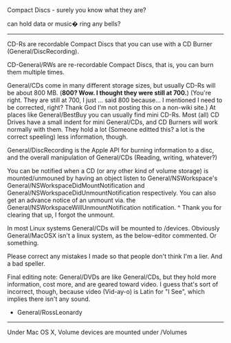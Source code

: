 Compact Discs - surely you know what they are?

can hold data or music� ring any bells?

----
CD-Rs are recordable Compact Discs that you can use with a CD Burner (General/DiscRecording).

CD-General/RWs are re-recordable Compact Discs, that is, you can burn them multiple times.

General/CDs come in many different storage sizes, but usually CD-Rs will be about 800 MB. (**800? Wow. I thought they were still at 700.**) (You're right. They are still at 700, I just ... said 800 because... I mentioned I need to be corrected, right? Thank God I'm not posting this on a non-wiki site.)  At places like General/BestBuy you can usually find mini CD-Rs. Most (all) CD Drives have a small indent for mini General/CDs, and CD Burners will work normally with them. They hold a lot (Someone editted this? a lot is the correct speeling) less information, though.

General/DiscRecording is the Apple API for burning information to a disc, and the overall manipulation of General/CDs (Reading, writing, whatever?)

You can be notified when a CD (or any other kind of volume storage) is mounted/unmouned by having an object listen to General/NSWorkspace's General/NSWorkspaceDidMountNotification and General/NSWorkspaceDidUnmountNotification respectively. You can also get an advance notice of an unmount via. the General/NSWorkspaceWillUnmountNotification notification.
^ Thank you for clearing that up, I forgot the unmount.

In most Linux systems General/CDs will be mounted to /devices. Obviously General/MacOSX isn't a linux system, as the below-editor commented.
Or something.

Please correct any mistakes I made so that people don't think I'm a lier. And a bad speller.

Final editing note: General/DVDs are like General/CDs, but they hold more information, cost more, and are geared toward video. I guess that's sort of incorrect, though, because video (Vid-ay-o) is Latin for "I See", which implies there isn't any sound.
- General/RossLeonardy

----
Under Mac OS X, Volume devices are mounted under /Volumes